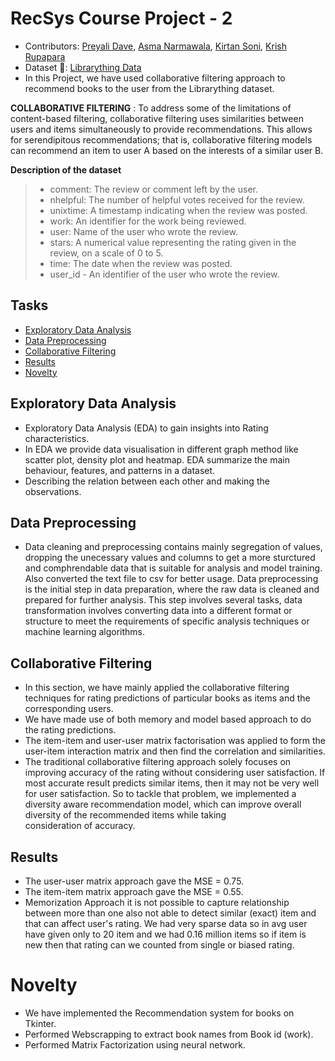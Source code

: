 # RecSys Course Project - 2

- Contributors: [Preyali Dave](https://github.com/preyali), [Asma Narmawala](https://github.com/asma-2922), [Kirtan Soni](https://github.com/kir1906), [Krish Rupapara](https://github.com/KrishRupapara)
- Dataset :link:: [Librarything Data](https://cseweb.ucsd.edu/~jmcauley/datasets.html#social_data)
- In this Project, we have used collaborative filtering approach to recommend books to the user from the Librarything dataset.
  
**COLLABORATIVE FILTERING** : To address some of the limitations of content-based filtering, collaborative filtering uses similarities between users and items simultaneously to provide recommendations. This allows for serendipitous recommendations; that is, collaborative filtering models can recommend an item to user A based on the interests of a similar user B.
  
**Description of the dataset**

>* comment: The review or comment left by the user. 
>* nhelpful: The number of helpful votes received for the review.
>* unixtime: A timestamp indicating when the review was posted.
>* work: An identifier for the work being reviewed.
>* user: Name of the user who wrote the review.
>* stars: A numerical value representing the rating given in the review, on a scale of 0 to 5. 
>* time: The date when the review was posted.
>* user_id - An identifier of the user who wrote the review.
  

## Tasks

- <a href='#exploratory-data-analysis'>Exploratory Data Analysis</a>
- <a href='#data-preprocessing'>Data Preprocessing</a>
- <a href='#collaborative-filtering'>Collaborative Filtering</a>
- <a href='#results'>Results</a>
- <a href='#novelty'>Novelty</a>


## Exploratory Data Analysis

- Exploratory Data Analysis (EDA) to gain insights into Rating characteristics.
- In EDA we provide data visualisation in different graph method like scatter plot, density plot and heatmap. EDA summarize the main behaviour, features, and patterns in a dataset.
- Describing the relation between each other and making the observations.

## Data Preprocessing
- Data cleaning and preprocessing contains mainly segregation of values, dropping the unecessary values and columns to get a more sturctured and comphrendable data that is suitable for analysis and model training. Also converted the text file to csv for better usage.
Data preprocessing is the initial step in data preparation, where the raw data is cleaned and prepared for further analysis.
This step involves several tasks, data transformation involves converting data into a different format or structure to meet the requirements of specific analysis techniques or machine learning algorithms.



## Collaborative Filtering
- In this section, we have mainly applied the collaborative filtering techniques for rating predictions of particular books as items and the corresponding users.
- We have made use of both memory and model based approach to do the rating predictions.
- The item-item and user-user matrix factorisation was applied to form the user-item interaction matrix and then find the correlation and similarities.
- The traditional collaborative filtering approach solely focuses on improving accuracy of the rating without considering user satisfaction. If most accurate result predicts similar items, then it may not be very well for user satisfaction. So to tackle that problem, we implemented a diversity aware recommendation model, which can improve overall diversity of the recommended items while taking consideration of accuracy.
  

## Results
- The user-user matrix approach gave the MSE = 0.75.
- The item-item matrix approach gave the MSE = 0.55.
- Memorization Approach it is not possible to capture relationship between more than one also not able to detect similar (exact) item and that can affect user's rating. We had very sparse data so in avg user have given only to 20 item and we had 0.16 million items so if item is new then that rating can we counted from single or biased rating.

# Novelty
- We have implemented the Recommendation system for books on Tkinter.
- Performed Webscrapping to extract book names from Book id (work).
- Performed Matrix Factorization using neural network. 
